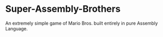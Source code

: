 # Super-Assembly-Brothers
An extremely simple game of Mario Bros. built entirely in pure Assembly Language.
